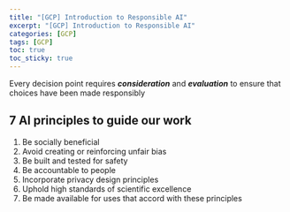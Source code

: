 ```yaml
---
title: "[GCP] Introduction to Responsible AI"
excerpt: "[GCP] Introduction to Responsible AI"
categories: [GCP]
tags: [GCP]
toc: true
toc_sticky: true
---
```


Every decision point requires ***consideration*** and ***evaluation*** to ensure that choices have been made responsibly

## 7 AI principles to guide our work

1. Be socially beneficial
2. Avoid creating or reinforcing unfair bias
3. Be built and tested for safety
4. Be accountable to people
5. Incorporate privacy design principles
6. Uphold high standards of scientific excellence
7. Be made available for uses that accord with these principles